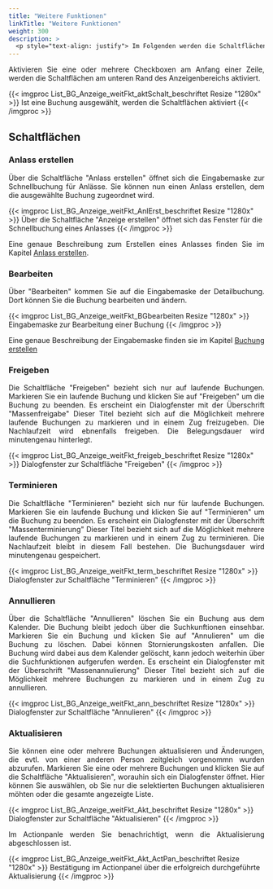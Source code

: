 ```yaml
---
title: "Weitere Funktionen"
linkTitle: "Weitere Funktionen"
weight: 300
description: >
  <p style="text-align: justify"> Im Folgenden werden die Schaltflächen und deren Funktion beschreiben, die am unteren Rand des Anzeigenbereichs angegliedert sind. </p>
---
```

<p style="text-align: justify"> Aktivieren Sie eine oder mehrere Checkboxen am Anfang einer Zeile, werden die Schaltflächen am unteren Rand des Anzeigenbereichs aktiviert. </p>

{{< imgproc List_BG_Anzeige_weitFkt_aktSchalt_beschriftet Resize "1280x" >}}
Ist eine Buchung ausgewählt, werden die Schaltflächen aktiviert
{{< /imgproc >}}

## Schaltflächen
### Anlass erstellen
<p style="text-align: justify"> Über die Schaltfläche "Anlass erstellen" öffnet sich die Eingabemaske zur Schnellbuchung für Anlässe. Sie können nun einen Anlass erstellen, dem die ausgewählte Buchung zugeordnet wird. </p>

{{< imgproc List_BG_Anzeige_weitFkt_AnlErst_beschriftet Resize "1280x" >}}
Über die Schaltfläche "Anzeige erstellen" öffnet sich das Fenster für die Schnellbuchung eines Anlasses
{{< /imgproc >}}

<p style="text-align: justify"> Eine genaue Beschreibung zum Erstellen eines Anlasses  finden Sie im Kapitel <a href="/listen/2_anlässe-suchen/4_anlass-erstellen/">Anlass erstellen</a>. </p>

### Bearbeiten
<p style="text-align: justify"> Über "Bearbeiten" kommen Sie auf die Eingabemaske der Detailbuchung. Dort können Sie die Buchung bearbeiten und ändern. </p>

{{< imgproc List_BG_Anzeige_weitFkt_BGbearbeiten Resize "1280x" >}}
Eingabemaske zur Bearbeitung einer Buchung
{{< /imgproc >}}

 <p style="text-align: justify"> Eine genaue Beschreibung der Eingabemaske finden sie im Kapitel <a href="/buchen/buchung-erstellen/">Buchung erstellen </a> </p>

### Freigeben
<p style="text-align: justify"> Die Schaltfläche "Freigeben" bezieht sich nur auf laufende Buchungen. Markieren Sie ein laufende Buchung und klicken Sie auf "Freigeben" um die Buchung zu beenden. Es erscheint ein Dialogfenster mit der Überschrift "Massenfreigabe" Dieser Titel bezieht sich auf die Möglichkeit mehrere laufende Buchungen zu markieren und in einem Zug freizugeben. 
Die Nachlaufzeit wird ebnenfalls freigeben. Die Belegungsdauer wird minutengenau hinterlegt. </p>

{{< imgproc List_BG_Anzeige_weitFkt_freigeb_beschriftet Resize "1280x" >}}
Dialogfenster zur Schaltfläche "Freigeben"
{{< /imgproc >}}

### Terminieren
<p style="text-align: justify"> Die Schaltfläche "Terminieren" bezieht sich nur für laufende Buchungen. Markieren Sie ein laufende Buchung und klicken Sie auf "Terminieren" um die Buchung zu beenden. Es erscheint ein Dialogfenster mit der Überschrift "Massenterminierung" Dieser Titel bezieht sich auf die Möglichkeit mehrere laufende Buchungen zu markieren und in einem Zug zu terminieren.
Die Nachlaufzeit bleibt in diesem Fall bestehen. Die Buchungsdauer wird minutengenau gespeichert. </p>

{{< imgproc List_BG_Anzeige_weitFkt_term_beschriftet Resize "1280x" >}}
Dialogfenster zur Schaltfläche "Terminieren"
{{< /imgproc >}}

### Annullieren
<p style="text-align: justify"> Über die Schaltfläche "Annullieren" löschen Sie ein Buchung aus dem Kalender. Die Buchung bleibt jedoch über die Suchkunftionen einsehbar. 
Markieren Sie ein Buchung und klicken Sie auf "Annulieren" um die Buchung zu löschen. Dabei können Stornierungskosten anfallen. Die Buchung wird dabei aus dem Kalender gelöscht, kann jedoch weiterhin über die Suchfunktionen aufgerufen werden.
Es erscheint ein Dialogfenster mit der Überschrift "Massenannulierung" Dieser Titel bezieht sich auf die Möglichkeit mehrere Buchungen zu markieren und in einem Zug zu annullieren. </p>

{{< imgproc List_BG_Anzeige_weitFkt_ann_beschriftet Resize "1280x" >}}
Dialogfenster zur Schaltfläche "Annulieren"
{{< /imgproc >}}

### Aktualisieren
<p style="text-align: justify"> Sie können eine oder mehrere Buchungen aktualisieren und Änderungen, die evtl. von einer anderen Person zeitgleich vorgenommn wurden abzurufen.
Markieren Sie eine oder mehrere Buchungen und klicken Sie auf die Schaltfläche "Aktualisieren", worauhin sich ein Dialogfenster öffnet. Hier können Sie auswählen, ob Sie nur die selektierten Buchungen aktualisieren möhten oder die gesamte angezeigte Liste. </p>

{{< imgproc List_BG_Anzeige_weitFkt_Akt_beschriftet Resize "1280x" >}}
Dialogfenster zur Schaltfläche "Aktualisieren"
{{< /imgproc >}}

<p style="text-align: justify"> Im Actionpanle werden Sie benachrichtigt, wenn die Aktualisierung abgeschlossen ist. </p>

{{< imgproc List_BG_Anzeige_weitFkt_Akt_ActPan_beschriftet Resize "1280x" >}}
Bestätigung im Actionpanel über die erfolgreich durchgeführte Aktualisierung
{{< /imgproc >}}